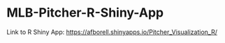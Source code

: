 # MLB-Pitcher-R-Shiny-App

Link to R Shiny App: https://afborell.shinyapps.io/Pitcher_Visualization_R/
